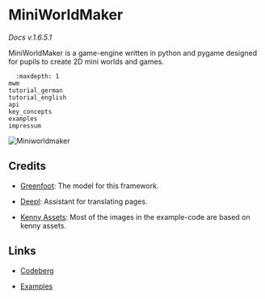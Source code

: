 MiniWorldMaker
==============

*Docs v.1.6.5.1*

MiniWorldMaker is a game-engine written in python and pygame designed for pupils to create 2D mini worlds and games.

```{toctree}
  :maxdepth: 1
mwm
tutorial_german
tutorial_english
api
key_concepts
examples
impressum
```

![Miniworldmaker](/_images/miniworldmaker.png)

Credits
---------

  * [Greenfoot](https://www.greenfoot.org/door): The model for this framework.

  * [Deepl](https://www.deepl.com/translator): Assistant for translating pages.
  
  * [Kenny Assets](https://www.kenney.nl/assets): Most of the images in the example-code are based on kenny assets. 

Links
-----

  * [Codeberg](https://codeberg.org/a_siebel/miniworldmaker)

  * [Examples](https://codeberg.org/a_siebel/miniworldmaker/src/branch/main/examples)